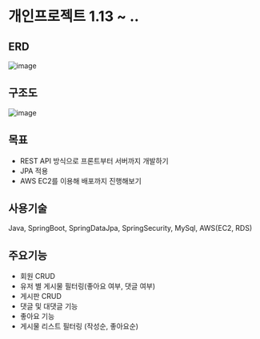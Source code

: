 # 개인프로젝트 1.13 ~ ..
## ERD
![image](https://user-images.githubusercontent.com/104490310/217221497-a35c6931-3cdd-4d54-95c7-d90eaa26e510.png)

## 구조도 

![image](https://user-images.githubusercontent.com/104490310/217223925-9dc44366-57ed-4349-be00-accf59c808f9.png)

## 목표
- REST API 방식으로 프론트부터 서버까지 개발하기
- JPA 적용
- AWS EC2를 이용해 배포까지 진행해보기

## 사용기술

Java, SpringBoot, SpringDataJpa, SpringSecurity, MySql, AWS(EC2, RDS)

## 주요기능

- 회원 CRUD
- 유저 별 게시물 필터링(좋아요 여부, 댓글 여부)
- 게시판 CRUD
- 댓글 및 대댓글 기능
- 좋아요 기능
- 게시물 리스트 필터링 (작성순, 좋아요순)


